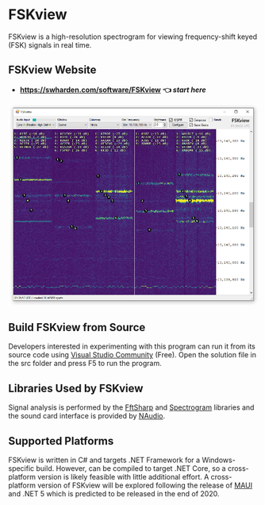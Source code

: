 # FSKview

FSKview is a high-resolution spectrogram for viewing frequency-shift keyed (FSK) signals in real time.

## FSKview Website
* **https://swharden.com/software/FSKview** **👈 _start here_**

![](dev/screenshot.png)

## Build FSKview from Source
Developers interested in experimenting with this program can run it from its source code using [Visual Studio Community](https://visualstudio.microsoft.com/downloads/) (Free). Open the solution file in the src folder and press F5 to run the program.

## Libraries Used by FSKview
Signal analysis is performed by the [FftSharp](https://github.com/swharden/FftSharp) and [Spectrogram](https://github.com/swharden/Spectrogram) libraries and the sound card interface is provided by [NAudio](https://github.com/naudio/NAudio).

## Supported Platforms
FSKview is written in C# and targets .NET Framework for a Windows-specific build. However, can be compiled to target .NET Core, so a cross-platform version is likely feasible with little additional effort. A cross-platform version of FSKview will be explored following the release of [MAUI](https://devblogs.microsoft.com/dotnet/introducing-net-multi-platform-app-ui/) and .NET 5 which is predicted to be released in the end of 2020.
